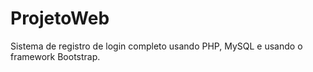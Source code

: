 # ProjetoWeb
Sistema de registro de login completo usando PHP, MySQL e usando o framework Bootstrap.
